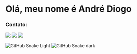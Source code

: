# Olá, meu nome é André Diogo 

### Contato:
<div> 
  <a href = "https://wa.me/5508586357678"><img src="https://img.shields.io/badge/WhatsApp-25D366?style=for-the-badge&logo=whatsapp&logoColor=white" target="_blank"></a>
  <a href = "mailto:andrefirsan@hotmail.com"><img src="https://img.shields.io/badge/-Gmail-%23333?style=for-the-badge&logo=gmail&logoColor=white" target="_blank"></a>
  <a href="https://www.linkedin.com/in/andredifs" target="_blank"><img src="https://img.shields.io/badge/-LinkedIn-%230077B5?style=for-the-badge&logo=linkedin&logoColor=white" target="_blank"></a> 
 
  ![GitHub Snake Light](github-snake.svg#gh-light-mode-only)
  ![GitHub Snake dark](github-snake-dark.svg#gh-dark-mode-only)
 
</div>
